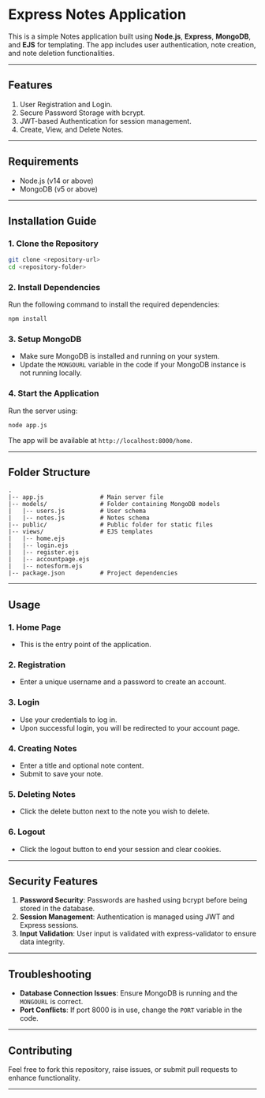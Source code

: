 # Express Notes Application

This is a simple Notes application built using **Node.js**, **Express**, **MongoDB**, and **EJS** for templating. The app includes user authentication, note creation, and note deletion functionalities.

---

## Features

1. User Registration and Login.
2. Secure Password Storage with bcrypt.
3. JWT-based Authentication for session management.
4. Create, View, and Delete Notes.

---

## Requirements

- Node.js (v14 or above)
- MongoDB (v5 or above)

---

## Installation Guide

### 1. Clone the Repository
```bash
git clone <repository-url>
cd <repository-folder>
```

### 2. Install Dependencies
Run the following command to install the required dependencies:
```bash
npm install
```

### 3. Setup MongoDB
- Make sure MongoDB is installed and running on your system.
- Update the `MONGOURL` variable in the code if your MongoDB instance is not running locally.

### 4. Start the Application
Run the server using:
```bash
node app.js
```

The app will be available at `http://localhost:8000/home`.

---

## Folder Structure
```
.
|-- app.js                # Main server file
|-- models/               # Folder containing MongoDB models
|   |-- users.js          # User schema
|   |-- notes.js          # Notes schema
|-- public/               # Public folder for static files
|-- views/                # EJS templates
|   |-- home.ejs
|   |-- login.ejs
|   |-- register.ejs
|   |-- accountpage.ejs
|   |-- notesform.ejs
|-- package.json          # Project dependencies
```

---

## Usage

### 1. Home Page
- This is the entry point of the application.

### 2. Registration
- Enter a unique username and a password to create an account.

### 3. Login
- Use your credentials to log in.
- Upon successful login, you will be redirected to your account page.

### 4. Creating Notes
- Enter a title and optional note content.
- Submit to save your note.

### 5. Deleting Notes
- Click the delete button next to the note you wish to delete.

### 6. Logout
- Click the logout button to end your session and clear cookies.

---

## Security Features

1. **Password Security**: Passwords are hashed using bcrypt before being stored in the database.
2. **Session Management**: Authentication is managed using JWT and Express sessions.
3. **Input Validation**: User input is validated with express-validator to ensure data integrity.

---

## Troubleshooting

- **Database Connection Issues**: Ensure MongoDB is running and the `MONGOURL` is correct.
- **Port Conflicts**: If port 8000 is in use, change the `PORT` variable in the code.

---

## Contributing
Feel free to fork this repository, raise issues, or submit pull requests to enhance functionality.

---
